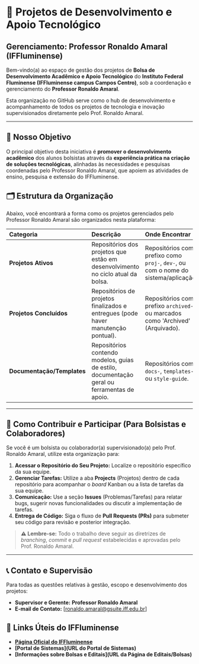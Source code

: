 # 🚀 Projetos de Desenvolvimento e Apoio Tecnológico
## Gerenciamento: Professor Ronaldo Amaral (IFFluminense)

Bem-vindo(a) ao espaço de gestão dos projetos de **Bolsa de Desenvolvimento Acadêmico e Apoio Tecnológico** do **Instituto Federal Fluminense (IFFluminense campus Campos Centro)**, sob a coordenação e gerenciamento do **Professor Ronaldo Amaral**.

Esta organização no GitHub serve como o hub de desenvolvimento e acompanhamento de todos os projetos de tecnologia e inovação supervisionados diretamente pelo Prof. Ronaldo Amaral.

---

## 🎯 Nosso Objetivo

O principal objetivo desta iniciativa é **promover o desenvolvimento acadêmico** dos alunos bolsistas através da **experiência prática na criação de soluções tecnológicas**, alinhadas às necessidades e pesquisas coordenadas pelo Professor Ronaldo Amaral, que apoiem as atividades de ensino, pesquisa e extensão do IFFluminense.

## 🗂️ Estrutura da Organização

Abaixo, você encontrará a forma como os projetos gerenciados pelo Professor Ronaldo Amaral são organizados nesta plataforma:

| Categoria | Descrição | Onde Encontrar |
| :--- | :--- | :--- |
| **Projetos Ativos** | Repositórios dos projetos que estão em desenvolvimento no ciclo atual da bolsa. | Repositórios com prefixo como `proj-`, `dev-`, ou com o nome do sistema/aplicação. |
| **Projetos Concluídos** | Repositórios de projetos finalizados e entregues (pode haver manutenção pontual). | Repositórios com prefixo `archived-` ou marcados como 'Archived' (Arquivado). |
| **Documentação/Templates** | Repositórios contendo modelos, guias de estilo, documentação geral ou ferramentas de apoio. | Repositórios como `docs-`, `templates-`, ou `style-guide`. |

---

## 🤝 Como Contribuir e Participar (Para Bolsistas e Colaboradores)

Se você é um bolsista ou colaborador(a) supervisionado(a) pelo Prof. Ronaldo Amaral, utilize esta organização para:

1.  **Acessar o Repositório do Seu Projeto:** Localize o repositório específico da sua equipe.
2.  **Gerenciar Tarefas:** Utilize a aba **Projects** (Projetos) dentro de cada repositório para acompanhar o *board* Kanban ou a lista de tarefas da sua equipe.
3.  **Comunicação:** Use a seção **Issues** (Problemas/Tarefas) para relatar bugs, sugerir novas funcionalidades ou discutir a implementação de tarefas.
4.  **Entrega de Código:** Siga o fluxo de **Pull Requests (PRs)** para submeter seu código para revisão e posterior integração.

> **⚠️ Lembre-se:** Todo o trabalho deve seguir as diretrizes de *branching*, *commit* e *pull request* estabelecidas e aprovadas pelo Prof. Ronaldo Amaral.

---

## 📞 Contato e Supervisão

Para todas as questões relativas à gestão, escopo e desenvolvimento dos projetos:

* **Supervisor e Gerente:** **Professor Ronaldo Amaral**
* **E-mail de Contato:** [ronaldo.amaral@gsuite.iff.edu.br]

## 🔗 Links Úteis do IFFluminense

* **[Página Oficial do IFFluminense](http://portal.iff.edu.br/)**
* **[Portal de Sistemas](URL do Portal de Sistemas)** 
* **[Informações sobre Bolsas e Editais](URL da Página de Editais/Bolsas)**
